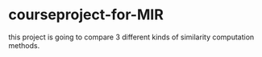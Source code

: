 # courseproject-for-MIR
this project is going to compare 3 different kinds of similarity computation methods.
